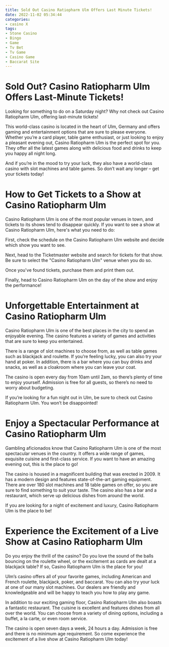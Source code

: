 ```yaml
---
title: Sold Out Casino Ratiopharm Ulm Offers Last Minute Tickets!
date: 2022-11-02 05:34:44
categories:
- casino X
tags:
- Stone Casino
- Bingo
- Game
- Tv Bet
- Tv Game
- Casino Game
- Baccarat Site
---
```



#  Sold Out? Casino Ratiopharm Ulm Offers Last-Minute Tickets!

Looking for something to do on a Saturday night? Why not check out Casino Ratiopharm Ulm, offering last-minute tickets!

This world-class casino is located in the heart of Ulm, Germany and offers gaming and entertainment options that are sure to please everyone. Whether you’re a card player, table game enthusiast, or just looking to enjoy a pleasant evening out, Casino Ratiopharm Ulm is the perfect spot for you. They offer all the latest games along with delicious food and drinks to keep you happy all night long.

And if you’re in the mood to try your luck, they also have a world-class casino with slot machines and table games. So don’t wait any longer – get your tickets today!

#  How to Get Tickets to a Show at Casino Ratiopharm Ulm

Casino Ratiopharm Ulm is one of the most popular venues in town, and tickets to its shows tend to disappear quickly. If you want to see a show at Casino Ratiopharm Ulm, here's what you need to do:

First, check the schedule on the Casino Ratiopharm Ulm website and decide which show you want to see.

Next, head to the Ticketmaster website and search for tickets for that show. Be sure to select the "Casino Ratiopharm Ulm" venue when you do so.

Once you've found tickets, purchase them and print them out.

Finally, head to Casino Ratiopharm Ulm on the day of the show and enjoy the performance!

#  Unforgettable Entertainment at Casino Ratiopharm Ulm

Casino Ratiopharm Ulm is one of the best places in the city to spend an enjoyable evening. The casino features a variety of games and activities that are sure to keep you entertained.

There is a range of slot machines to choose from, as well as table games such as blackjack and roulette. If you’re feeling lucky, you can also try your hand at poker. In addition, there is a bar where you can buy drinks and snacks, as well as a cloakroom where you can leave your coat.

The casino is open every day from 10am until 2am, so there’s plenty of time to enjoy yourself. Admission is free for all guests, so there’s no need to worry about budgeting.

If you’re looking for a fun night out in Ulm, be sure to check out Casino Ratiopharm Ulm. You won’t be disappointed!

#  Enjoy a Spectacular Performance at Casino Ratiopharm Ulm

Gambling aficionados know that Casino Ratiopharm Ulm is one of the most spectacular venues in the country. It offers a wide range of games, exquisite cuisine and first-class service. If you want to have an amazing evening out, this is the place to go!

The casino is housed in a magnificent building that was erected in 2009. It has a modern design and features state-of-the-art gaming equipment. There are over 180 slot machines and 18 table games on offer, so you are sure to find something to suit your taste. The casino also has a bar and a restaurant, which serve up delicious dishes from around the world.

If you are looking for a night of excitement and luxury, Casino Ratiopharm Ulm is the place to be!

#  Experience the Excitement of a Live Show at Casino Ratiopharm Ulm

Do you enjoy the thrill of the casino? Do you love the sound of the balls bouncing on the roulette wheel, or the excitement as cards are dealt at a blackjack table? If so, Casino Ratiopharm Ulm is the place for you!

Ulm’s casino offers all of your favorite games, including American and French roulette, blackjack, poker, and baccarat. You can also try your luck at one of our many slot machines. Our dealers are friendly and knowledgeable and will be happy to teach you how to play any game.

In addition to our exciting gaming floor, Casino Ratiopharm Ulm also boasts a fantastic restaurant. The cuisine is excellent and features dishes from all over the world. You can choose from a variety of dining options, including a buffet, a la carte, or even room service.

The casino is open seven days a week, 24 hours a day. Admission is free and there is no minimum age requirement. So come experience the excitement of a live show at Casino Ratiopharm Ulm today!